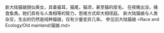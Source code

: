 新大陆猫娘貌似美女，具备猫耳，猫尾，猫须，甚至猫的皮毛。
在夜晚出没，捕食鱼类。她们具有与人类相等的智力，思维方式却大相径庭。
新大陆猫娘与人类杂交，生出的仍然是纯种猫娘，仅有少量变异几率。
参见旧大陆猫娘 <Race and Ecology/Old mainland/猫娘.md>
